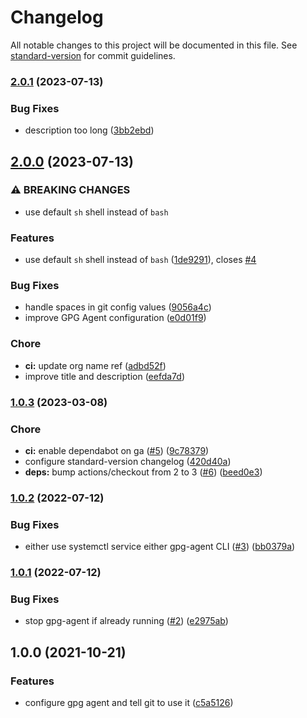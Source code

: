 # Changelog

All notable changes to this project will be documented in this file. See [standard-version](https://github.com/conventional-changelog/standard-version) for commit guidelines.

### [2.0.1](https://github.com/creshpay/action-gpg/compare/v2.0.0...v2.0.1) (2023-07-13)


### Bug Fixes

* description too long ([3bb2ebd](https://github.com/creshpay/action-gpg/commit/3bb2ebdfe171019ccde6269e9724e2afc39be9bd))

## [2.0.0](https://github.com/creshpay/action-gpg/compare/v1.0.3...v2.0.0) (2023-07-13)


### ⚠ BREAKING CHANGES

* use default `sh` shell instead of `bash`

### Features

* use default `sh` shell instead of `bash` ([1de9291](https://github.com/creshpay/action-gpg/commit/1de92913bfc21767a53cd46c9544aa3322e18812)), closes [#4](https://github.com/creshpay/action-gpg/issues/4)


### Bug Fixes

* handle spaces in git config values ([9056a4c](https://github.com/creshpay/action-gpg/commit/9056a4cd3a5c7b562ea6fa5c6341b6093f2a5c17))
* improve GPG Agent configuration ([e0d01f9](https://github.com/creshpay/action-gpg/commit/e0d01f985e7a02bc4ecc3c934b5069c6e803f52d))


### Chore

* **ci:** update org name ref ([adbd52f](https://github.com/creshpay/action-gpg/commit/adbd52fa6591577026eca360987da1014fe89167))
* improve title and description ([eefda7d](https://github.com/creshpay/action-gpg/commit/eefda7db48189a294741a2dbb09d4e896d8e4b22))

### [1.0.3](https://github.com/cresh-io/action-gpg/compare/v1.0.2...v1.0.3) (2023-03-08)


### Chore

* **ci:** enable dependabot on ga ([#5](https://github.com/cresh-io/action-gpg/issues/5)) ([9c78379](https://github.com/cresh-io/action-gpg/commit/9c7837911f02a9351b72eea388bf576317fe23a3))
* configure standard-version changelog ([420d40a](https://github.com/cresh-io/action-gpg/commit/420d40a1b53967f2d97c4f7daadee6a55a95692d))
* **deps:** bump actions/checkout from 2 to 3 ([#6](https://github.com/cresh-io/action-gpg/issues/6)) ([beed0e3](https://github.com/cresh-io/action-gpg/commit/beed0e32752e09899f2585062a03112ea85c149b))

### [1.0.2](https://github.com/cresh-io/action-gpg/compare/v1.0.1...v1.0.2) (2022-07-12)


### Bug Fixes

* either use systemctl service either gpg-agent CLI ([#3](https://github.com/cresh-io/action-gpg/issues/3)) ([bb0379a](https://github.com/cresh-io/action-gpg/commit/bb0379a4ec361d1ec40d6568f193748cf9baf47e))

### [1.0.1](https://github.com/cresh-io/action-gpg/compare/v1.0.0...v1.0.1) (2022-07-12)


### Bug Fixes

* stop gpg-agent if already running ([#2](https://github.com/cresh-io/action-gpg/issues/2)) ([e2975ab](https://github.com/cresh-io/action-gpg/commit/e2975ab263bdb41c3ec5284f38778fec4e873eb1))

## 1.0.0 (2021-10-21)


### Features

* configure gpg agent and tell git to use it ([c5a5126](https://github.com/cresh-io/action-gpg/commit/c5a512635ed895507c1c7f833fda1fad8dab8b42))
